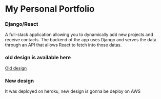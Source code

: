 <h1>My Personal Portfolio</h1>

<h3>Django/React</h3>

<p>A full-stack application allowing you to dynamically add new projects and receive contacts. The backend of the app uses Django and serves the data through an API that allows React to fetch into those datas. </p>

<h3>old design is available here </h3>

<a href="https://alexismorin.herokuapp.com/">Old design</a>

<h3>New design</h3>

<p> It was deployed on heroku, new design is gonna be deploy on AWS </p>
